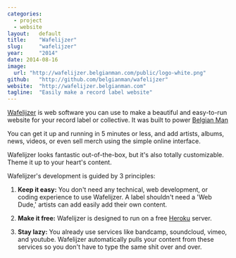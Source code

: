 ```yaml
---
categories:
  - project
  - website
layout:   default
title:    "Wafelijzer"
slug:     "wafelijzer"
year:     "2014"
date: 2014-08-16
image:
  url: "http://wafelijzer.belgianman.com/public/logo-white.png"
github:   "http://github.com/belgianman/wafelijzer"
website:  "http://wafelijzer.belgianman.com"
tagline:  "Easily make a record label website"
---
```

[Wafelijzer](http://wafelijzer.belgianman.com) is web software you can use to make a beautiful and easy-to-run website for your record label or collective. It was built to power [Belgian Man](http://www.belgianman.com)

You can get it up and running in 5 minutes or less, and add artists, albums, news, videos, or even sell merch using the simple online interface.

Wafelijzer looks fantastic out-of-the-box, but it's also totally customizable. Theme it up to your heart's content.

Wafelijzer's development is guided by 3 principles:

1.    **Keep it easy:** You don't need any technical, web development, or coding experience to use Wafelijzer. A label shouldn't need a 'Web Dude,' artists can add easily add their own content.

2.    **Make it free:** Wafelijzer is designed to run on a free [Heroku](http://heroku.com) server.

3.    **Stay lazy:** You already use services like bandcamp, soundcloud, vimeo, and youtube. Wafelijzer automatically pulls your content from these services so you don't have to type the same shit over and over.
